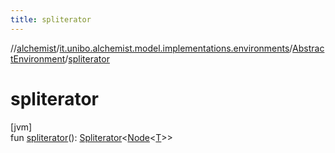 ```yaml
---
title: spliterator
---
```

//[alchemist](../../../index.html)/[it.unibo.alchemist.model.implementations.environments](../index.html)/[AbstractEnvironment](index.html)/[spliterator](spliterator.html)



# spliterator



[jvm]\
fun [spliterator](spliterator.html)(): [Spliterator](https://docs.oracle.com/javase/8/docs/api/java/util/Spliterator.html)<[Node](../../it.unibo.alchemist.model.interfaces/-node/index.html)<[T](../../it.unibo.alchemist/-supported-incarnations/get.html)>>




